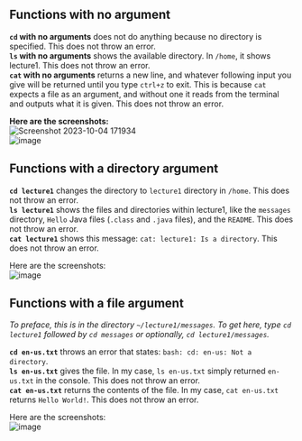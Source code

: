## Functions with no argument  
**`cd` with no arguments** does not do anything because no directory is specified.  This does not throw an error.   
**`ls` with no arguments** shows the available directory. In `/home`, it shows lecture1. This does not throw an error.  
**`cat` with no arguments** returns a new line, and whatever following input you give will be returned until you type `ctrl+z` to exit. This is because `cat` expects a file as an argument, and without one it reads from the terminal and outputs what it is given. This does not throw an error.  

**Here are the screenshots:**  
![Screenshot 2023-10-04 171934](https://github.com/csmo1112/cse15l-lab-reports/assets/147008706/21745c2c-b900-4eac-a0c2-84430829daa4)\
![image](https://github.com/csmo1112/cse15l-lab-reports/assets/147008706/ce6112bb-0a74-4b00-99d1-85b5157f07e2)  


## Functions with a directory argument  
**`cd lecture1`** changes the directory to `lecture1` directory in `/home`. This does not throw an error.  
**`ls lecture1`** shows the files and directories within lecture1, like the `messages` directory, `Hello` Java files (`.class` and `.java` files), and the `README`.  This does not throw an error.    
**`cat lecture1`** shows this message: `cat: lecture1: Is a directory`. This does not throw an error.   

Here are the screenshots:  
![image](https://github.com/csmo1112/cse15l-lab-reports/assets/147008706/09557f91-865a-4453-a3c0-79f04e8fd3a7)  


## Functions with a file argument  
*To preface, this is in the directory `~/lecture1/messages`. To get here, type `cd lecture1` followed by `cd messages` or optionally, `cd lecture1/messages`.*  

**`cd en-us.txt`** throws an error that states: `bash: cd: en-us: Not a directory`.  
**`ls en-us.txt`** gives the file. In my case, `ls en-us.txt` simply returned `en-us.txt` in the console. This does not throw an error.   
**`cat en-us.txt`** returns the contents of the file. In my case, `cat en-us.txt` returns `Hello World!`. This does not throw an error.     

Here are the screenshots:  
![image](https://github.com/csmo1112/cse15l-lab-reports/assets/147008706/a1f1b680-085f-4531-a0c2-747075916b6e)
